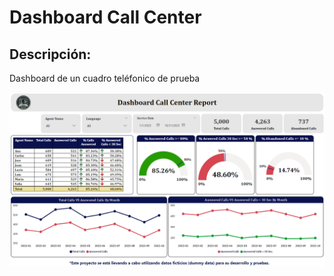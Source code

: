 # Dashboard Call Center 

## Descripción:

Dashboard de un cuadro teléfonico de prueba 

![alt text](image.png)